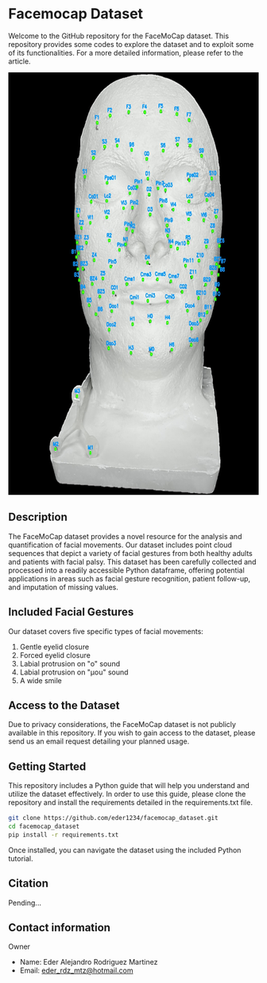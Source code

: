 # Facemocap Dataset
Welcome to the GitHub repository for the FaceMoCap dataset. This repository provides some codes to explore the dataset and to exploit some of its functionalities. For a more detailed information, please refer to the article.

<img src="markers_cv-0.jpg" width="700" height="850">

## Description
The FaceMoCap dataset provides a novel resource for the analysis and quantification of facial movements. Our dataset includes point cloud sequences that depict a variety of facial gestures from both healthy adults and patients with facial palsy. This dataset has been carefully collected and processed into a readily accessible Python dataframe, offering potential applications in areas such as facial gesture recognition, patient follow-up, and imputation of missing values. 

## Included Facial Gestures
Our dataset covers five specific types of facial movements:

1. Gentle eyelid closure
2. Forced eyelid closure
3. Labial protrusion on "o" sound
4. Labial protrusion on "μou" sound
5. A wide smile

## Access to the Dataset
Due to privacy considerations, the FaceMoCap dataset is not publicly available in this repository. If you wish to gain access to the dataset, please send us an email request detailing your planned usage.

## Getting Started
This repository includes a Python guide that will help you understand and utilize the dataset effectively. In order to use this guide, please clone the repository and install the requirements detailed in the requirements.txt file. 

```bash
git clone https://github.com/eder1234/facemocap_dataset.git
cd facemocap_dataset
pip install -r requirements.txt
```

Once installed, you can navigate the dataset using the included Python tutorial.

## Citation
Pending...

## Contact information
Owner
- Name: Eder Alejandro Rodriguez Martinez
- Email: eder_rdz_mtz@hotmail.com
